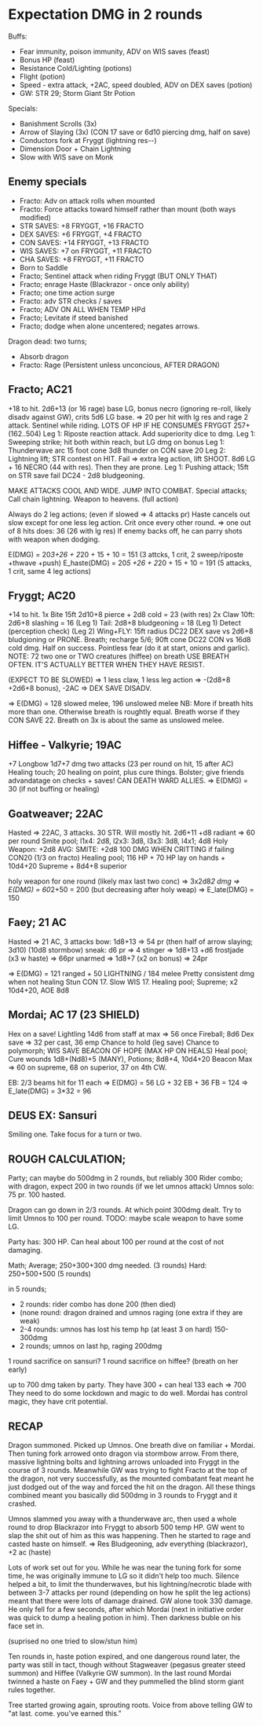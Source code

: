 # Expectation DMG in 2 rounds
Buffs:
- Fear immunity, poison immunity, ADV on WIS saves (feast)
- Bonus HP (feast)
- Resistance Cold/Lighting (potions)
- Flight (potion)
- Speed - extra attack, +2AC, speed doubled, ADV on DEX saves (potion)
- GW: STR 29; Storm Giant Str Potion

Specials:
- Banishment Scrolls (3x)
- Arrow of Slaying (3x) (CON 17 save or 6d10 piercing dmg, half on save)
- Conductors fork at Fryggt (lightning res--)
- Dimension Door + Chain Lightning
- Slow with WIS save on Monk

## Enemy specials
- Fracto: Adv on attack rolls when mounted
- Fracto: Force attacks toward himself rather than mount (both ways modified)
- STR SAVES: +8 FRYGGT, +16 FRACTO
- DEX SAVES: +6 FRYGGT, +4 FRACTO
- CON SAVES: +14 FRYGGT, +13 FRACTO
- WIS SAVES: +7 on FRYGGT, +11 FRACTO
- CHA SAVES: +8 FRYGGT, +11 FRACTO
- Born to Saddle
- Fracto; Sentinel attack when riding Fryggt (BUT ONLY THAT)
- Fracto; enrage Haste (Blackrazor - once only ability)
- Fracto; one time action surge
- Fracto: adv STR checks / saves
- Fracto; ADV ON ALL WHEN TEMP HPd
- Fracto; Levitate if steed banished
- Fracto; dodge when alone uncentered; negates arrows.

Dragon dead: two turns;
- Absorb dragon
- Fracto: Rage (Persistent unless unconcious, AFTER DRAGON)


## Fracto; AC21
+18 to hit. 2d6+13 (or 16 rage) base LG, bonus necro (ignoring re-roll, likely disadv against GW), crits 5d6 LG base.
=> 20 per hit with lg res and rage
2 attack. Sentinel while riding.
LOTS OF HP IF HE CONSUMES FRYGGT 257+(162..504)
Leg 1: Riposte reaction attack. Add superiority dice to dmg.
Leg 1: Sweeping strike; hit both within reach, but LG dmg on bonus
Leg 1: Thunderwave arc 15 foot cone 3d8 thunder on CON save 20
Leg 2: Lightning lift; STR contest on HIT. Fail => extra leg action, lift SHOOT. 8d6 LG + 16 NECRO (44 with res). Then they are prone.
Leg 1: Pushing attack; 15ft on STR save fail DC24 - 2d8 bludgeoning.

MAKE ATTACKS COOL AND WIDE.
JUMP INTO COMBAT.
Special attacks; Call chain lightning. Weapon to heavens. (full action)

Always do 2 leg actions; (even if slowed => 4 attacks pr)
Haste cancels out slow except for one less leg action.
Crit once every other round. => one out of 8 hits does: 36 (26 with lg res)
If enemy backs off, he can parry shots with weapon when dodging.

E(DMG) = 20*3+26 + 2*20 + 15 + 10 = 151
(3 attcks, 1 crit, 2 sweep/riposte +thwave +push)
E_haste(DMG) = 20*5 +26 + 2*20 + 15 + 10 = 191
(5 attacks, 1 crit, same 4 leg actions)

## Fryggt; AC20
+14 to hit.
1x Bite 15ft 2d10+8 pierce + 2d8 cold = 23 (with res)
2x Claw 10ft: 2d6+8 slashing = 16
(Leg 1) Tail: 2d8+8 bludgeoning = 18
(Leg 1) Detect (perception check)
(Leg 2) Wing+FLY: 15ft radius DC22 DEX save vs 2d6+8 bludgioning or PRONE.
Breath; recharge 5/6; 90ft cone DC22 CON vs 16d8 cold dmg. Half on success.
Pointless fear (do it at start, onions and garlic).
NOTE: 72 two one or TWO creatures (hiffee) on breath
USE BREATH OFTEN. IT'S ACTUALLY BETTER WHEN THEY HAVE RESIST.

(EXPECT TO BE SLOWED)
=> 1 less claw, 1 less leg action => -(2d8+8 +2d6+8 bonus), -2AC
=> DEX SAVE DISADV.

=> E(DMG) = 128 slowed melee, 196 unslowed melee
NB: More if breath hits more than one. Otherwise breath is roughtly equal.
Breath worse if they CON SAVE 22.
Breath on 3x is about the same as unslowed melee.


## Hiffee - Valkyrie; 19AC
+7 Longbow 1d7+7 dmg two attacks (23 per round on hit, 15 after AC)
Healing touch; 20 healing on point, plus cure things.
Bolster; give friends advandatage on checks + saves!
CAN DEATH WARD ALLIES.
=> E(DMG) = 30 (if not buffing or healing)

## Goatweaver; 22AC
Hasted => 22AC, 3 attacks. 30 STR.
Will mostly hit. 2d6+11 +d8 radiant => 60 per round
Smite pool; l1x4: 2d8, l2x3: 3d8, l3x3: 3d8, l4x1; 4d8
Holy Weapon: +2d8
AVG: SMITE: +2d8
100 DMG WHEN CRITTING if failing CON20 (1/3 on fracto)
Healing pool; 116 HP + 70 HP lay on hands + 10d4+20 Supreme + 8d4+8 superior

holy weapon for one round (likely max last two conc) => 3x2d8*2 dmg
=> E(DMG) = 60*2+50 = 200
(but decreasing after holy weap)
=> E_late(DMG) = 150

## Faey; 21 AC
Hasted => 21 AC, 3 attacks
bow: 1d8+13 => 54 pr (then half of arrow slaying; 3d10) (10d8 stormbow)
sneak: d6 pr => 4
stinger => 1d8+13 +d6 frostjade (x3 w haste) => 66pr
unarmed => 1d8+7 (x2 on bonus) => 24pr

=> E(DMG) = 121 ranged + 50 LIGHTNING / 184 melee
Pretty consistent dmg when not healing
Stun CON 17. Slow WIS 17.
Healing pool; Supreme; x2 10d4+20, AOE 8d8

## Mordai; AC 17 (23 SHIELD)
Hex on a save!
Lightling 14d6 from staff at max => 56 once
Fireball; 8d6 Dex save => 32 per cast, 36 emp
Chance to hold (leg save)
Chance to polymorph; WIS SAVE
BEACON OF HOPE (MAX HP ON HEALS)
Heal pool; Cure wounds 1d8+(Nd8)+5 (MANY), Potions; 8d8+4, 10d4+20
Beacon Max => 60 on supreme, 68 on superior, 37 on 4th CW.

EB: 2/3 beams hit for 11 each
=> E(DMG) = 56 LG + 32 EB + 36 FB = 124
=> E_late(DMG) = 3*32 = 96

## DEUS EX: Sansuri
Smiling one. Take focus for a turn or two.


## ROUGH CALCULATION;
Party; can maybe do 500dmg in 2 rounds, but reliably 300
Rider combo; with dragon, expect 200 in two rounds (if we let umnos attack)
Umnos solo: 75 pr. 100 hasted.


Dragon can go down in 2/3 rounds. At which point 300dmg dealt.
Try to limit Umnos to 100 per round. TODO: maybe scale weapon to have some LG.

Party has: 300 HP. Can heal about 100 per round at the cost of not damaging.

Math;
Average; 250+300+300 dmg needed. (3 rounds)
Hard: 250+500+500 (5 rounds)

in 5 rounds;
- 2 rounds: rider combo has done 200 (then died)
- (none round: dragon drained and umnos raging (one extra if they are weak)
- 2-4 rounds: umnos has lost his temp hp (at least 3 on hard) 150-300dmg
- 2 rounds; umnos on last hp, raging 200dmg

1 round sacrifice on sansuri?
1 round sacrifice on hiffee? (breath on her early)

up to 700 dmg taken by party. They have 300 + can heal 133 each => 700
They need to do some lockdown and magic to do well. Mordai has control magic, they have crit potential.


## RECAP
Dragon summoned. Picked up Umnos. One breath dive on familiar + Mordai. Then tuning fork arrowed onto dragon via stormbow arrow. From there, massive lightning bolts and lightning arrows unloaded into Fryggt in the course of 3 rounds. Meanwhile GW was trying to fight Fracto at the top of the dragon, not very successfully, as the mounted combatant feat meant he just dodged out of the way and forced the hit on the dragon. All these things combined meant you basically did 500dmg in 3 rounds to Fryggt and it crashed.

Umnos slammed you away with a thunderwave arc, then used a whole round to drop Blackrazor into Fryggt to absorb 500 temp HP. GW went to slap the shit out of him as this was happening. Then he started to rage and casted haste on himself.
=> Res Bludgeoning, adv everything (blackrazor), +2 ac (haste)

Lots of work set out for you. While he was near the tuning fork for some time, he was originally immune to LG so it didn't help too much. Silence helped a bit, to limit the thunderwaves, but his lightning/necrotic blade with between 3-7 attacks per round (depending on how he split the leg actions) meant that there were lots of damage drained. GW alone took 330 damage. He only fell for a few seconds, after which Mordai (next in initiative order was quick to dump a healing potion in him). Then darkness buble on his face set in.

(suprised no one tried to slow/stun him)

Ten rounds in, haste potion expired, and one dangerous round later, the party was still in tact, though without Stagweaver (pegasus greater steed summon) and Hiffee (Valkyrie GW summon).
In the last round Mordai twinned a haste on Faey + GW and they pummelled the blind storm giant rules together.

Tree started growing again, sprouting roots. Voice from above telling GW to "at last. come. you've earned this."
